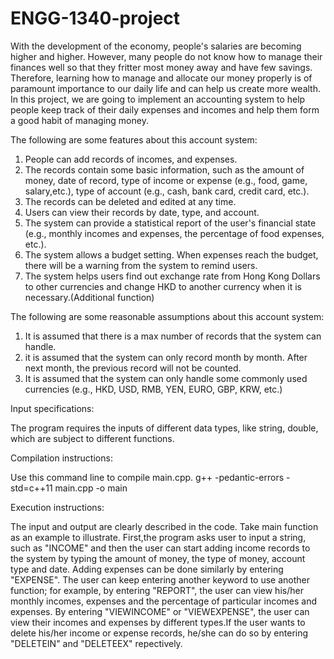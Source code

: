 # ENGG-1340-project
With the development of the economy, people's salaries are becoming higher and higher. However, many people do not know how to manage their finances well so that they fritter most money away and have few savings. Therefore, learning how to manage and allocate our money properly is of paramount importance to our daily life and can help us create more wealth. In this project, we are going to implement an accounting system to help people keep track of their daily expenses and incomes and help them form a good habit of managing money.

The following are some features about this account system:
1. People can add records of incomes, and expenses.
2. The records contain some basic information, such as the amount of money, date of record, type of income or expense (e.g., food, game, salary,etc.), type of account (e.g., cash, bank card, credit card, etc.).
3. The records can be deleted and edited at any time.
4. Users can view their records by date, type, and account.
5. The system can provide a statistical report of the user's financial state (e.g., monthly incomes and expenses, the percentage of food expenses, etc.).
6. The system allows a budget setting. When expenses reach the budget, there will be a warning from the system to remind users.
7. The system helps users find out exchange rate from Hong Kong Dollars to other currencies and change HKD to another currency when it is necessary.(Additional function) 

The following are some reasonable assumptions about this account system:
1. It is assumed that there is a max number of records that the system can handle.
2. it is assumed that the system can only record month by month. After next month, the previous record will not be counted.
3. It is assumed that the system can only handle some commonly used currencies (e.g., HKD, USD, RMB, YEN, EURO, GBP, KRW, etc.)

Input specifications:

The program requires the inputs of different data types, like string, double, which are subject to different functions.

Compilation instructions:

Use this command line to compile main.cpp.
g++ -pedantic-errors -std=c++11 main.cpp -o main

Execution instructions:

The input and output are clearly described in the code. Take main function as an example to illustrate. First,the program asks user to input a string, such as "INCOME" and then the user can start adding income records to the system by typing the amount of money, the type of money, account type and date. Adding expenses can be done similarly by entering "EXPENSE". The user can keep entering another keyword to use another function; for example, by entering "REPORT", the user can view his/her monthly incomes, expenses and the percentage of particular incomes and expenses. By entering "VIEWINCOME" or "VIEWEXPENSE", the user can view their incomes and expenses by different types.If the user wants to delete his/her income or expense records, he/she can do so by entering "DELETEIN" and "DELETEEX" repectively.
